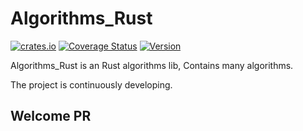 # Algorithms_Rust
[![crates.io](https://img.shields.io/crates/dr/algorithm_rust)](https://crates.io/crates/algorithm_rust)
[![Coverage Status](https://coveralls.io/repos/github/donjuanplatinum/Rust_Algorithms/badge.svg?branch=main)](https://coveralls.io/github/donjuanplatinum/Rust_Algorithms?branch=main)
[![Version](https://img.shields.io/crates/v/algorithm_rust)](https://crates.io/crates/algorithm_rust)



Algorithms_Rust is an Rust algorithms lib, Contains many algorithms.

The project is continuously developing.


## Welcome PR

